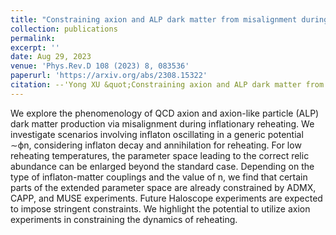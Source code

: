 ```yaml
---
title: "Constraining axion and ALP dark matter from misalignment during reheating"
collection: publications
permalink: 
excerpt: ''
date: Aug 29, 2023
venue: 'Phys.Rev.D 108 (2023) 8, 083536'
paperurl: 'https://arxiv.org/abs/2308.15322'
citation: --'Yong XU &quot;Constraining axion and ALP dark matter from misalignment during reheating .&quot; <i>Phys. Rev. D </i>.  (2023) 8, 083536.'
---
```


We explore the phenomenology of QCD axion and axion-like particle (ALP) dark matter production via misalignment during inflationary reheating. We investigate scenarios involving inflaton oscillating in a generic potential ∼ϕn, considering inflaton decay and annihilation for reheating. For low reheating temperatures, the parameter space leading to the correct relic abundance can be enlarged beyond the standard case. Depending on the type of inflaton-matter couplings and the value of n, we find that certain parts of the extended parameter space are already constrained by ADMX, CAPP, and MUSE experiments. Future Haloscope experiments are expected to impose stringent constraints. We highlight the potential to utilize axion experiments in constraining the dynamics of reheating.
